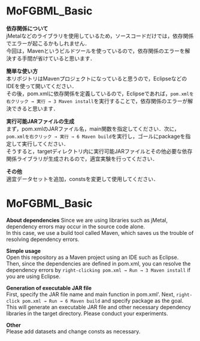 # MoFGBML_Basic
**依存関係について**  
jMetalなどのライブラリを使用しているため，ソースコードだけでは，依存関係でエラーが起こるかもしれません．  
今回は，Mavenというビルドツールを使っているので，依存関係のエラーを解決する手間が省けていると思います．

**簡単な使い方**  
本リポジトリはMavenプロジェクトになっていると思うので，EclipseなどのIDEを使って開いてください．  
その後，pom.xmlに依存関係を定義しているので，Eclipseであれば，`pom.xmlを右クリック → 実行 → 3 Maven install`を実行することで，依存関係のエラーが解決できると思います．

**実行可能JARファイルの生成**  
まず，pom.xmlのJARファイル名，main関数を指定してください．次に，`pom.xmlを右クリック → 実行 → 6 Maven build`を実行し，ゴールにpackageを指定して実行してください．  
そうすると，targetディレクトリ内に実行可能JARファイルとその他必要な依存関係ライブラリが生成されるので，適宜実験を行ってください．

**その他**  
適宜データセットを追加，constsを変更して使用してください．

# MoFGBML_Basic
**About dependencies**
Since we are using libraries such as jMetal, dependency errors may occur in the source code alone.  
In this case, we use a build tool called Maven, which saves us the trouble of resolving dependency errors.

**Simple usage**  
Open this repository as a Maven project using an IDE such as Eclipse.  
Then, since the dependencies are defined in pom.xml, you can resolve the dependency errors by `right-clicking pom.xml → Run → 3 Maven install` if you are using Eclipse.

**Generation of executable JAR file**  
First, specify the JAR file name and main function in pom.xml'. Next, `right-click pom.xml → Run → 6 Maven build` and specify package as the goal.  
This will generate an executable JAR file and other necessary dependency libraries in the target directory. Please conduct your experiments.

**Other**  
Please add datasets and change consts as necessary.
